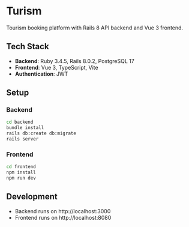 # Turism

Tourism booking platform with Rails 8 API backend and Vue 3 frontend.

## Tech Stack

- **Backend**: Ruby 3.4.5, Rails 8.0.2, PostgreSQL 17
- **Frontend**: Vue 3, TypeScript, Vite
- **Authentication**: JWT

## Setup

### Backend
```bash
cd backend
bundle install
rails db:create db:migrate
rails server
```

### Frontend
```bash
cd frontend
npm install
npm run dev
```

## Development

- Backend runs on http://localhost:3000
- Frontend runs on http://localhost:8080
